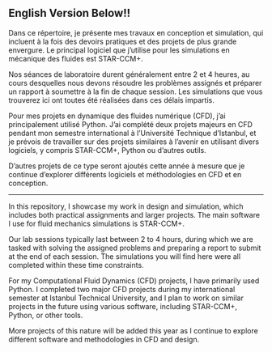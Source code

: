 English Version Below!!
-----------------------

Dans ce répertoire, je présente mes travaux en conception et simulation, qui incluent à la fois des devoirs pratiques et des projets de plus grande envergure. Le principal logiciel que j’utilise pour les simulations en mécanique des fluides est STAR-CCM+.

Nos séances de laboratoire durent généralement entre 2 et 4 heures, au cours desquelles nous devons résoudre les problèmes assignés et préparer un rapport à soumettre à la fin de chaque session. Les simulations que vous trouverez ici ont toutes été réalisées dans ces délais impartis.

Pour mes projets en dynamique des fluides numérique (CFD), j’ai principalement utilisé Python. J’ai complété deux projets majeurs en CFD pendant mon semestre international à l’Université Technique d’Istanbul, et je prévois de travailler sur des projets similaires à l’avenir en utilisant divers logiciels, y compris STAR-CCM+, Python ou d’autres outils.

D’autres projets de ce type seront ajoutés cette année à mesure que je continue d’explorer différents logiciels et méthodologies en CFD et en conception.

----------------

In this repository, I showcase my work in design and simulation, which includes both practical assignments and larger projects. The main software I use for fluid mechanics simulations is STAR-CCM+. 

Our lab sessions typically last between 2 to 4 hours, during which we are tasked with solving the assigned problems and preparing a report to submit at the end of each session. The simulations you will find here were all completed within these time constraints.

For my Computational Fluid Dynamics (CFD) projects, I have primarily used Python. I completed two major CFD projects during my international semester at Istanbul Technical University, and I plan to work on similar projects in the future using various software, including STAR-CCM+, Python, or other tools.

More projects of this nature will be added this year as I continue to explore different software and methodologies in CFD and design.
